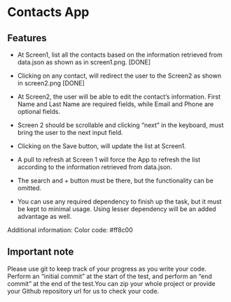 # Contacts App

## Features

* At Screen1, list all the contacts based on the information retrieved from data.json as
shown as in screen1.png. [DONE]

* Clicking on any contact, will redirect the user to the Screen2 as shown in screen2.png [DONE]

* At Screen2, the user will be able to edit the contact’s information. First Name and Last
Name are required fields, while Email and Phone are optional fields.

* Screen 2 should be scrollable and clicking “next” in the keyboard, must bring the user to
the next input field.

* Clicking on the Save button, will update the list at Screen1.

* A pull to refresh at Screen 1 will force the App to refresh the list according to the
information retrieved from data.json.

* The search and + button must be there, but the functionality can be omitted.

* You can use any required dependency to finish up the task, but it must be kept to
minimal usage. Using lesser dependency will be an added advantage as well.

Additional information: Color code: #ff8c00

## Important note
Please use git to keep track of your progress as you write your code. Perform an “initial
commit” at the start of the test, and perform an “end commit” at the end of the test.You can
zip your whole project or provide your Github repository url for us to check your code. 